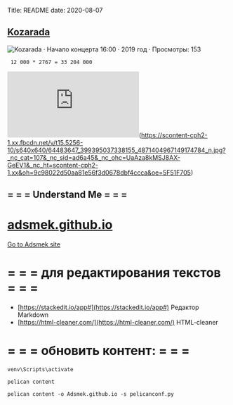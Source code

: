 Title: README
date: 2020-08-07

## [Kozarada](https://adsmek.github.io/pages/kozarada.html)

![Kozarada · Начало концерта 16:00 ·  2019 год · Просмотры: 153](https://scontent-cph2-1.xx.fbcdn.net/v/t15.5256-10/s640x640/64483647_399395037338155_4871404967149174784_n.jpg?_nc_cat=107&_nc_sid=ad6a45&_nc_ohc=UaAza8kMSJ8AX-GeEV1&_nc_ht=scontent-cph2-1.xx&oh=9c98022d50aa81e56f3d0678dbf4ccca&oe=5F51F705)

	 12 000 * 2767 = 33 204 000


![Kozarada · Начало концерта 16:00 ·  2019 год · Просмотры: 153](https://adsmek.github.io/pages/kozarada.html)(https://scontent-cph2-1.xx.fbcdn.net/v/t15.5256-10/s640x640/64483647_399395037338155_4871404967149174784_n.jpg?_nc_cat=107&_nc_sid=ad6a45&_nc_ohc=UaAza8kMSJ8AX-GeEV1&_nc_ht=scontent-cph2-1.xx&oh=9c98022d50aa81e56f3d0678dbf4ccca&oe=5F51F705)


## = = = Understand Me = = =

# [adsmek.github.io](https://adsmek.github.io/)

[Go to Adsmek site](https://adsmek.github.io/)

# = = = для редактирования текстов = = =

 + [https://stackedit.io/app#](https://stackedit.io/app#) Редактор Markdown
 + [https://html-cleaner.com/](https://html-cleaner.com/) HTML-cleaner

# = = = обновить контент: = = =

	venv\Scripts\activate    

	pelican content

	pelican content -o Adsmek.github.io -s pelicanconf.py
